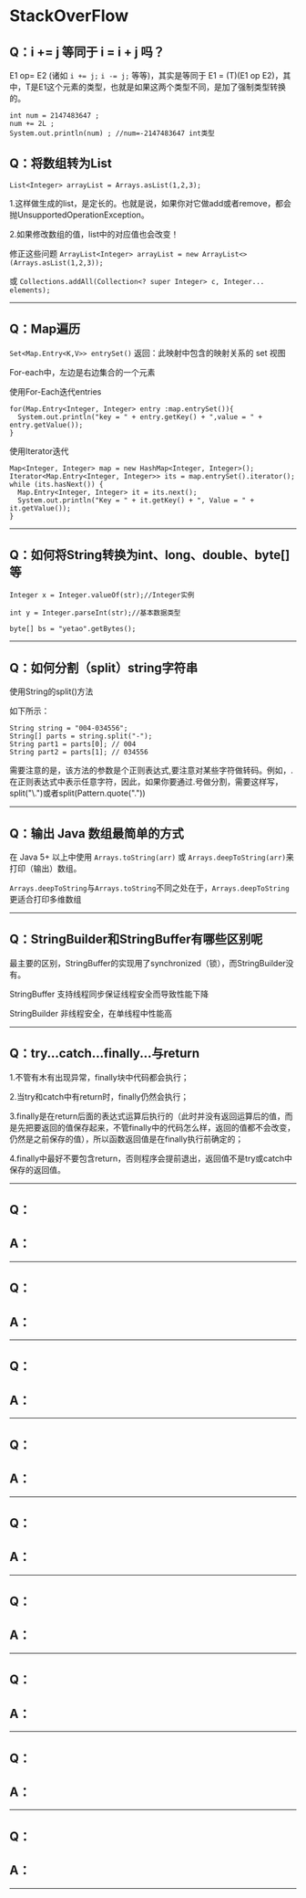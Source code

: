 # StackOverFlow

## Q：i += j 等同于 i = i + j 吗？

E1 op= E2 (诸如 `i += j;` `i -= j;` 等等)，其实是等同于 E1 = (T)(E1 op E2)，其中，T是E1这个元素的类型，也就是如果这两个类型不同，是加了强制类型转换的。

	int num = 2147483647 ; 
    num += 2L ; 
    System.out.println(num) ; //num=-2147483647 int类型

## Q：将数组转为List

`List<Integer> arrayList = Arrays.asList(1,2,3);`

1.这样做生成的list，是定长的。也就是说，如果你对它做add或者remove，都会抛UnsupportedOperationException。

2.如果修改数组的值，list中的对应值也会改变！

修正这些问题 `ArrayList<Integer> arrayList = new ArrayList<>(Arrays.asList(1,2,3));`
   
   或 `Collections.addAll(Collection<? super Integer> c, Integer... elements);`

---

## Q：Map遍历

`Set<Map.Entry<K,V>> entrySet()` 返回：此映射中包含的映射关系的 set 视图

For-each中，左边是右边集合的一个元素

使用For-Each迭代entries

    for(Map.Entry<Integer, Integer> entry :map.entrySet()){
      System.out.println("key = " + entry.getKey() + ",value = " + entry.getValue());
    }

使用Iterator迭代

    Map<Integer, Integer> map = new HashMap<Integer, Integer>();
    Iterator<Map.Entry<Integer, Integer>> its = map.entrySet().iterator();
    while (its.hasNext()) {
      Map.Entry<Integer, Integer> it = its.next();
      System.out.println("Key = " + it.getKey() + ", Value = " + it.getValue());
    }


---

## Q：如何将String转换为int、long、double、byte[]等

    Integer x = Integer.valueOf(str);//Integer实例

    int y = Integer.parseInt(str);//基本数据类型
    
    byte[] bs = "yetao".getBytes();

---

## Q：如何分割（split）string字符串

使用String的split()方法

如下所示：

    String string = "004-034556";
    String[] parts = string.split("-");
    String part1 = parts[0]; // 004
    String part2 = parts[1]; // 034556

需要注意的是，该方法的参数是个正则表达式,要注意对某些字符做转码。例如，.在正则表达式中表示任意字符，因此，如果你要通过.号做分割，需要这样写，split("\\.")或者split(Pattern.quote("."))

---

## Q：输出 Java 数组最简单的方式

在 Java 5+ 以上中使用 `Arrays.toString(arr)` 或 `Arrays.deepToString(arr)`来打印（输出）数组。

`Arrays.deepToString`与`Arrays.toString`不同之处在于，`Arrays.deepToString`更适合打印多维数组

---

## Q：StringBuilder和StringBuffer有哪些区别呢

最主要的区别，StringBuffer的实现用了synchronized（锁），而StringBuilder没有。

StringBuffer  支持线程同步保证线程安全而导致性能下降 

StringBuilder 非线程安全，在单线程中性能高

---

## Q：try...catch...finally...与return

1.不管有木有出现异常，finally块中代码都会执行；

2.当try和catch中有return时，finally仍然会执行；

3.finally是在return后面的表达式运算后执行的（此时并没有返回运算后的值，而是先把要返回的值保存起来，不管finally中的代码怎么样，返回的值都不会改变，仍然是之前保存的值），所以函数返回值是在finally执行前确定的；

4.finally中最好不要包含return，否则程序会提前退出，返回值不是try或catch中保存的返回值。


---

## Q：




## A：

---

## Q：




## A：

---

## Q：




## A：

---

## Q：




## A：

---

## Q：




## A：

---

## Q：




## A：

---

## Q：




## A：

---

## Q：




## A：

---

## Q：




## A：

---

